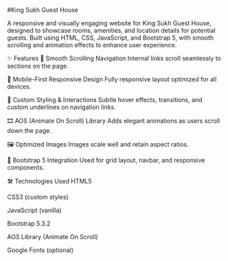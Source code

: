 #King Sukh Guest House  

A responsive and visually engaging website for King Sukh Guest House, designed to showcase rooms, amenities, and location details for potential guests. Built using HTML, CSS, JavaScript, and Bootstrap 5, with smooth scrolling and animation effects to enhance user experience.

✨ Features
🧭 Smooth Scrolling Navigation
Internal links scroll seamlessly to sections on the page.

📱 Mobile-First Responsive Design
Fully responsive layout optimized for all devices.

🎨 Custom Styling & Interactions
Subtle hover effects, transitions, and custom underlines on navigation links.

🎞️ AOS (Animate On Scroll) Library
Adds elegant animations as users scroll down the page.

🖼️ Optimized Images
Images scale well and retain aspect ratios.

🧩 Bootstrap 5 Integration
Used for grid layout, navbar, and responsive components.

🛠️ Technologies Used
HTML5

CSS3 (custom styles)

JavaScript (vanilla)

Bootstrap 5.3.2

AOS Library (Animate On Scroll)

Google Fonts (optional)

